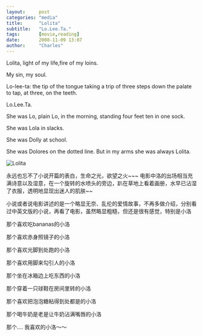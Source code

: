 ```yaml
---
layout:     post
categories: "media"
title:      "Lolita"
subtitle:   "Lo.Lee.Ta."
tags:       [movie,reading]
date:       2008-11-09 13:07
author:     "Charles"
---
```


Lolita, light of my life,fire of my loins.

My sin, my soul.

Lo-lee-ta: the tip of the tongue taking a trip of three steps down the palate to tap, at three, on the teeth.

Lo.Lee.Ta.

She was Lo, plain Lo, in the morning, standing four feet ten in one sock.

She was Lola in slacks.

She was Dolly at school.

She was Dolores on the dotted line. But in my arms she was always Lolita.

![Lolita]({{site.imageurl}}/lolita.jpg)

永远也忘不了小说开篇的表白，生命之光，欲望之火~~~
电影中洛的出场相当充满诗意以及湿意，在一个旋转的水喷头的旁边，趴在草地上看着画册，水早已沾湿了衣服，透明地显现出迷人的肌肤~~

小说或者说电影讲述的是一个略显无奈、乱伦的爱情故事，不再多做介绍，分别看过中英文版的小说，再看了电影，虽然略显粗糙，但还是很有感觉，特别是小洛

那个喜欢吃bananas的小洛

那个喜欢赤身照镜子的小洛

那个喜欢光脚到处跑的小洛

那个喜欢用脚来勾引人的小洛

那个坐在冰箱边上吃东西的小洛

那个穿着一只球鞋在房间里转的小洛

那个喜欢把泡泡糖粘得到处都是的小洛

那个喝牛奶是老是让牛奶沾满嘴唇的小洛

那个....   我喜欢的小洛～～
